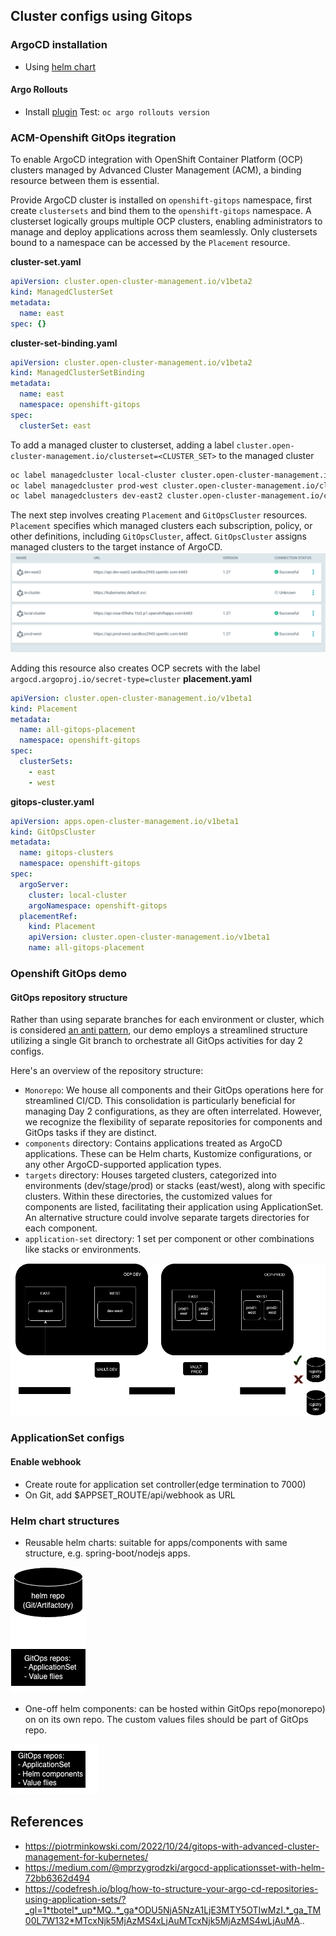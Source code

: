 ## Cluster configs using Gitops
### ArgoCD installation
- Using [helm chart](https://github.com/argoproj/argo-helm/tree/main)
#### Argo Rollouts
- Install [plugin](https://argo-rollouts.readthedocs.io/en/stable/installation/#kubectl-plugin-installation)
Test: `oc argo rollouts version`
### ACM-Openshift GitOps itegration
To enable ArgoCD integration with OpenShift Container Platform (OCP) clusters managed by Advanced Cluster Management (ACM), a binding resource between them is essential. 

Provide ArgoCD cluster is installed on `openshift-gitops` namespace, first create `clustersets` and bind them to the `openshift-gitops` namespace. A clusterset logically groups multiple OCP clusters, enabling administrators to manage and deploy applications across them seamlessly. Only clustersets bound to a namespace can be accessed by the `Placement` resource.

**cluster-set.yaml**
```yaml
apiVersion: cluster.open-cluster-management.io/v1beta2
kind: ManagedClusterSet
metadata:
  name: east
spec: {}
```
**cluster-set-binding.yaml**
```yaml
apiVersion: cluster.open-cluster-management.io/v1beta2
kind: ManagedClusterSetBinding
metadata:
  name: east
  namespace: openshift-gitops
spec:
  clusterSet: east
```
To add a managed cluster to clusterset, adding a label `cluster.open-cluster-management.io/clusterset=<CLUSTER_SET>` to the managed cluster
```sh
oc label managedcluster local-cluster cluster.open-cluster-management.io/clusterset=west
oc label managedcluster prod-west cluster.open-cluster-management.io/clusterset=west
oc label managedclusters dev-east2 cluster.open-cluster-management.io/clusterset=east
```
The next step involves creating `Placement` and `GitOpsCluster` resources. `Placement` specifies which managed clusters each subscription, policy, or other definitions, including `GitOpsCluster`, affect. `GitOpsCluster` assigns managed clusters to the target instance of ArgoCD.
![ArgoCD clusters](./docs/images/argocd-clusters.png)

Adding this resource also creates OCP secrets with the label `argocd.argoproj.io/secret-type=cluster`
**placement.yaml**
```yaml
apiVersion: cluster.open-cluster-management.io/v1beta1
kind: Placement
metadata:
  name: all-gitops-placement
  namespace: openshift-gitops
spec:
  clusterSets:
    - east
    - west
```
**gitops-cluster.yaml**
```yaml
apiVersion: apps.open-cluster-management.io/v1beta1
kind: GitOpsCluster
metadata:
  name: gitops-clusters
  namespace: openshift-gitops
spec:
  argoServer:
    cluster: local-cluster
    argoNamespace: openshift-gitops
  placementRef:
    kind: Placement
    apiVersion: cluster.open-cluster-management.io/v1beta1
    name: all-gitops-placement
```
### Openshift GitOps demo
#### GitOps repository structure
Rather than using separate branches for each environment or cluster, which is considered [an anti pattern](https://codefresh.io/blog/stop-using-branches-deploying-different-gitops-environments/), our demo employs a streamlined structure utilizing a single Git branch to orchestrate all GitOps activities for day 2 configs.

Here's an overview of the repository structure:
- `Monorepo`: We house all components and their GitOps operations here for streamlined CI/CD. This consolidation is particularly beneficial for managing Day 2 configurations, as they are often interrelated. However, we recognize the flexibility of separate repositories for components and GitOps tasks if they are distinct.
- `components` directory: Contains applications treated as ArgoCD applications. These can be Helm charts, Kustomize configurations, or any other ArgoCD-supported application types.
- `targets` directory: Houses targeted clusters, categorized into environments (dev/stage/prod) or stacks (east/west), along with specific clusters. Within these directories, the customized values for components are listed, facilitating their application using ApplicationSet. An alternative structure could involve separate targets directories for each component.
- `application-set` directory: 1 set per component or other combinations like stacks or environments.

![cluster-config](./docs/images/cluster-configs.png)
### ApplicationSet configs
#### Enable webhook
- Create route for application set controller(edge termination to 7000)
- On Git, add $APPSET_ROUTE/api/webhook as URL
### Helm chart structures
- Reusable helm charts: suitable for apps/components with same structure, e.g. spring-boot/nodejs apps.  

![centralized helm charts](./docs/images/helm-centralized.png)

- One-off helm components: can be hosted within GitOps repo(monorepo) on on its own repo. The custom values files should be part of GitOps repo.

![helm component](./docs/images/helm-components.png)

## References
- https://piotrminkowski.com/2022/10/24/gitops-with-advanced-cluster-management-for-kubernetes/
- https://medium.com/@mprzygrodzki/argocd-applicationsset-with-helm-72bb6362d494
- https://codefresh.io/blog/how-to-structure-your-argo-cd-repositories-using-application-sets/?_gl=1*tbotel*_up*MQ..*_ga*ODU5NjA5NzA1LjE3MTY5OTIwMzI.*_ga_TM00L7W132*MTcxNjk5MjAzMS4xLjAuMTcxNjk5MjAzMS4wLjAuMA..